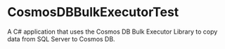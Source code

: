 # CosmosDBBulkExecutorTest
A C# application that uses the Cosmos DB Bulk Executor Library to copy data from SQL Server to Cosmos DB.
